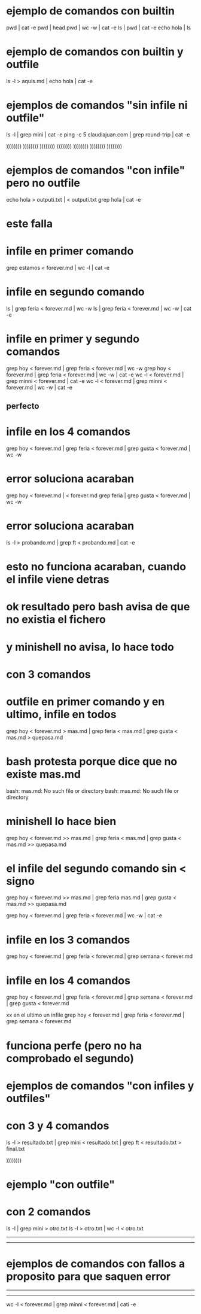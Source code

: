 # ejemplo de comandos con builtin

pwd | cat -e
pwd | head
pwd | wc -w | cat -e
ls | pwd | cat -e
echo hola | ls

# ejemplo de comandos con builtin y outfile
ls -l > aquis.md | echo hola | cat -e


# ejemplos de comandos "sin infile ni outfile"
ls -l | grep mini | cat -e
ping -c 5 claudiajuan.com | grep round-trip | cat -e


 )))))))) )))))))) )))))))) )))))))) )))))))) )))))))) ))))))))
# ejemplos de comandos "con infile" pero no outfile
echo hola > outputi.txt | < outputi.txt grep hola | cat -e
# este falla


# infile en primer comando
grep estamos < forever.md | wc -l | cat -e

# infile en segundo comando
ls | grep feria < forever.md | wc -w
ls | grep feria < forever.md | wc -w | cat -e

# infile en primer y segundo comandos
grep hoy < forever.md | grep feria < forever.md | wc -w
grep hoy < forever.md | grep feria < forever.md | wc -w | cat -e
wc -l < forever.md | grep minni < forever.md | cat -e
wc -l < forever.md | grep minni < forever.md | wc -w | cat -e
## perfecto


# infile en los 4 comandos

grep hoy < forever.md | grep feria < forever.md | grep gusta < forever.md | wc -w
# error soluciona acaraban

grep hoy < forever.md | < forever.md grep feria | grep gusta < forever.md | wc -w
# error soluciona acaraban

ls -l > probando.md | grep ft < probando.md | cat -e
# esto no funciona acaraban, cuando el infile viene detras
# ok resultado pero bash avisa de que no existia el fichero
# y minishell no avisa, lo hace todo


# con 3 comandos
# outfile en primer comando y en ultimo, infile en todos
grep hoy < forever.md > mas.md | grep feria < mas.md | grep gusta < mas.md > quepasa.md
# bash protesta porque dice que no existe mas.md
bash: mas.md: No such file or directory
bash: mas.md: No such file or directory
# minishell lo hace bien

grep hoy < forever.md >> mas.md | grep feria < mas.md | grep gusta < mas.md >> quepasa.md

# el infile del segundo comando sin < signo

grep hoy < forever.md >> mas.md | grep feria mas.md | grep gusta < mas.md >> quepasa.md

grep hoy < forever.md | grep feria < forever.md | wc -w | cat -e

# infile en los 3 comandos
grep hoy < forever.md | grep feria < forever.md | grep semana < forever.md

# infile en los 4 comandos
grep hoy < forever.md | grep feria < forever.md | grep semana < forever.md | grep gusta < forever.md


xx en el ultimo un infile
grep hoy < forever.md | grep feria < forever.md | grep semana < forever.md
# funciona perfe (pero no ha comprobado el segundo)



# ejemplos de comandos "con infiles y outfiles"
# con 3 y 4 comandos
ls -l > resultado.txt | grep mini < resultado.txt | grep ft < resultado.txt > final.txt

 ))))))))



# ejemplo "con outfile"
# con 2 comandos

ls -l | grep mini > otro.txt
ls -l > otro.txt | wc -l < otro.txt


****************************************************************************
****************************************************************************

# ejemplos de comandos con fallos a proposito para que saquen error 

*****************************************************************************
****************************************************************************


wc -l < forever.md | grep minni < forever.md | cati -e